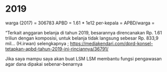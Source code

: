 # 2019
warga (2017) = 306783
APBD = 1.61 * 1e12
per-kepala = APBD/warga = 


“Terkait anggaran belanja di tahun 2019, besarannya direncanakan Rp. 1.61 triliun dengan komposisi, untuk belanja tidak langsung sebesar Rp. 833,9 mil...
(H.irwan)
selengkapnya ; https://mediakendari.com/dprd-konsel-tetapkan-apbd-tahun-2019-ini-rinciannya/36791/

Jika saya mampu saya akan buat LSM
LSM membantu fungsi pengawasan agar dana dipakai sebenar-benarnya